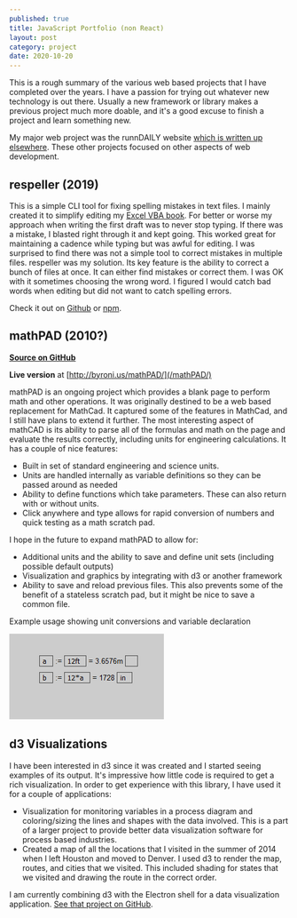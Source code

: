 ```yaml
---
published: true
title: JavaScript Portfolio (non React)
layout: post
category: project
date: 2020-10-20
---
```


This is a rough summary of the various web based projects that I have completed over the years. I have a passion for trying out whatever new technology is out there. Usually a new framework or library makes a previous project much more doable, and it's a good excuse to finish a project and learn something new.

My major web project was the runnDAILY website [which is written up elsewhere](/project/runndaily-portfolio-page/). These other projects focused on other aspects of web development.

## respeller (2019)

This is a simple CLI tool for fixing spelling mistakes in text files. I mainly created it to simplify editing my [Excel VBA book](/projects/excel-vba-book). For better or worse my approach when writing the first draft was to never stop typing. If there was a mistake, I blasted right through it and kept going. This worked great for maintaining a cadence while typing but was awful for editing. I was surprised to find there was not a simple tool to correct mistakes in multiple files. respeller was my solution. Its key feature is the ability to correct a bunch of files at once. It can either find mistakes or correct them. I was OK with it sometimes choosing the wrong word. I figured I would catch bad words when editing but did not want to catch spelling errors.

Check it out on [Github](https://github.com/byronwall/respeller) or [npm](https://www.npmjs.com/package/respeller).

## mathPAD (2010?)

[**Source on GitHub**](https://github.com/byronwall/mathPAD)

**Live version** at [http://byroni.us/mathPAD/](/mathPAD/)

mathPAD is an ongoing project which provides a blank page to perform math and other operations. It was originally destined to be a web based replacement for MathCad. It captured some of the features in MathCad, and I still have plans to extend it further. The most interesting aspect of mathCAD is its ability to parse all of the formulas and math on the page and evaluate the results correctly, including units for engineering calculations. It has a couple of nice features:

- Built in set of standard engineering and science units.
- Units are handled internally as variable definitions so they can be passed around as needed
- Ability to define functions which take parameters. These can also return with or without units.
- Click anywhere and type allows for rapid conversion of numbers and quick testing as a math scratch pad.

I hope in the future to expand mathPAD to allow for:

- Additional units and the ability to save and define unit sets (including possible default outputs)
- Visualization and graphics by integrating with d3 or another framework
- Ability to save and reload previous files. This also prevents some of the benefit of a stateless scratch pad, but it might be nice to save a common file.

Example usage showing unit conversions and variable declaration

![Example](/images/posts/mathpad.png)

## d3 Visualizations

I have been interested in d3 since it was created and I started seeing examples of its output. It's impressive how little code is required to get a rich visualization. In order to get experience with this library, I have used it for a couple of applications:

- Visualization for monitoring variables in a process diagram and coloring/sizing the lines and shapes with the data involved. This is a part of a larger project to provide better data visualization software for process based industries.
- Created a map of all the locations that I visited in the summer of 2014 when I left Houston and moved to Denver. I used d3 to render the map, routes, and cities that we visited. This included shading for states that we visited and drawing the route in the correct order.

I am currently combining d3 with the Electron shell for a data visualization application. [See that project on GitHub](https://github.com/byronwall/data-viz-electron).
